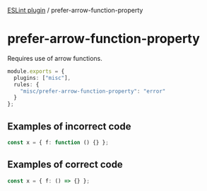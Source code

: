[ESLint plugin](https://ilyub.github.io/eslint-plugin-misc/) / prefer-arrow-function-property

# prefer-arrow-function-property

Requires use of arrow functions.

```ts
module.exports = {
  plugins: ["misc"],
  rules: {
    "misc/prefer-arrow-function-property": "error"
  }
};
```

## Examples of incorrect code

```ts
const x = { f: function () {} };
```

## Examples of correct code

```ts
const x = { f: () => {} };
```